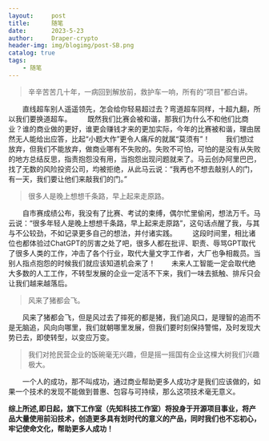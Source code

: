 ```yaml
---
layout:     post
title:      随笔
date:       2023-5-23
author:     Draper-crypto
header-img: img/blogimg/post-SB.png
catalog: true
tags:
    - 随笔
---
```


> 辛辛苦苦几十年，一病回到解放前，救护车一响，所有的“项目”都白讲。

  直线超车别人遥遥领先，怎会给你轻易超过去？弯道超车同样，十超九翻，所以我们要换道超车。
  既然我们比赛会被和谐，那我们为什么不和他们比商业？谁的商业做的更好，谁更会赚钱才来的更加实际，今年的比赛被和谐，理由居然无人能给出应答，比起“小题大作”更令人痛斥的就属“莫须有”！
  我们想过放弃，但我们不能放弃，做商业哪有不失败的。失败不可怕，可怕的是没有从失败的地方总结反思，指责抱怨没有用，当抱怨出现问题就来了。马云创办阿里巴巴，找了无数的风险投资公司，均被拒绝，从此马云说：“我再也不想去敲别人的门，有一天，我们要让他们来敲我们的门。”

> 很多人是晚上想想千条路，早上起来走原路。

  自市赛成绩公布，我没有了比赛、考试的束缚，偶尔忙里偷闲，想法万千。马云说：“很多年轻人是晚上想想千条路，早上起来走原路”，这句话点醒了我，与其与不公较劲，不如记录更多自己的想法，并付诸实践。
  这段时间里，相比诸位也都体验过ChatGPT的厉害之处了吧，很多人都在批评、职责、辱骂GPT取代了很多人类的工作，冲击了各个行业，取代大量文字工作者，大厂也争相裁员。当别人指点抱怨的时候我们就应该知道机会来了！
  未来人工智能一定会取代绝大多数的人工工作，不转型发展的企业一定活不下来，我们一味去抵触、排斥只会让我们越来越落后。

> 风来了猪都会飞。

  风来了猪都会飞，但是风过去了摔死的都是猪，我们追风口，是理智的追而不是无脑追，风向向哪里，我们就朝哪里发展，但我们要时刻保持警惕，及时发现大势已去，即使转型，以变应万变。

> 我们对抢民营企业的饭碗毫无兴趣，但是摇一摇国有企业这棵大树我们兴趣极大。

  一个人的成功，那不叫成功，通过商业帮助更多人成功才是我们应该做的，如果一个技术的发现不能做到普惠、包容与可持续，那么这项技术毫无意义。

**综上所述,即日起，旗下工作室（先知科技工作室）将投身于开源项目事业，将产品大量使用前沿技术，创造更多具有划时代的意义的产品，同时我们也不忘初心，牢记使命文化，帮助更多人成功！**
